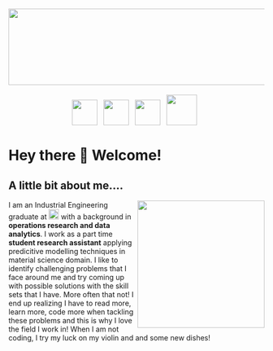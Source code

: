 # <img width="1700" height="150" src= "https://media.giphy.com/media/9B8wYztAoe1zO/source.gif">


<p align='center'>
<a href="mailto:kuriankannathraphy@gmail.com"><img height="50" src="https://github.com/Kuriankkr/Kuriankkr/blob/main/Images/Gmail_logo.png"></a>&nbsp;&nbsp;
<a href="https://www.linkedin.com/in/kuriankannath/"><img height="50" src="https://github.com/Kuriankkr/Kuriankkr/blob/main/Images/Linkedin_logo.png"></a>&nbsp;&nbsp; 
<a href="https://join.skype.com/invite/xjOU9MBygr5d"><img height="50" src="https://github.com/Kuriankkr/Kuriankkr/blob/main/Images/Skype_icon_logo.png"></a>&nbsp;&nbsp;  
<a href="https://wa.me/16142829209"><img height="60" src="https://github.com/Kuriankkr/Kuriankkr/blob/main/Images/whatsapp_logo%20(2).png"></a>&nbsp;&nbsp;
</p>



# Hey there 👋 Welcome!

## A little bit about me....

<p>
  <img width="250" align='right' src="https://github.com/Kuriankkr/Kuriankkr/blob/main/Images/Data_Science.jpg">
</p>

I am an Industrial Engineering graduate at **<img src= "https://github.com/Kuriankkr/Kuriankkr/blob/main/Images/Ohio_st.png" width="20">**  with a background in **operations research and data analytics**. I work as a part time **student research assistant** applying predicitive modelling techniques in material science domain. I like to identify challenging problems that I face around me and try coming up with possible solutions with the skill sets that I have. More often that not! I end up realizing I have to read more, learn more, code more when tackling these problems and this is why I love the field I work in! When I am not coding, I try my luck on my violin and and some new dishes!
<!--
**Kuriankkr/Kuriankkr** is a ✨ _special_ ✨ repository because its `README.md` (this file) appears on your GitHub profile.

Here are some ideas to get you started:

- 🔭 I’m currently working on ...
- 🌱 I’m currently learning ...
- 👯 I’m looking to collaborate on ...
- 🤔 I’m looking for help with ...
- 💬 Ask me about ...
- 📫 How to reach me: ...
- 😄 Pronouns: ...
- ⚡ Fun fact: ...
-->
